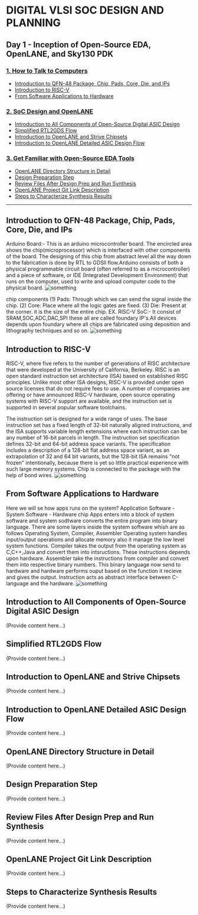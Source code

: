 # DIGITAL VLSI SOC DESIGN AND PLANNING

## Day 1 - Inception of Open-Source EDA, OpenLANE, and Sky130 PDK

### [1. How to Talk to Computers](#1-how-to-talk-to-computers)
- [Introduction to QFN-48 Package, Chip, Pads, Core, Die, and IPs](#introduction-to-qfn-48-package-chip-pads-core-die-and-ips)
- [Introduction to RISC-V](#introduction-to-risc-v)
- [From Software Applications to Hardware](#from-software-applications-to-hardware)

### [2. SoC Design and OpenLANE](#2-soc-design-and-openlane)
- [Introduction to All Components of Open-Source Digital ASIC Design](#introduction-to-all-components-of-open-source-digital-asic-design)
- [Simplified RTL2GDS Flow](#simplified-rtl2gds-flow)
- [Introduction to OpenLANE and Strive Chipsets](#introduction-to-openlane-and-strive-chipsets)
- [Introduction to OpenLANE Detailed ASIC Design Flow](#introduction-to-openlane-detailed-asic-design-flow)

### [3. Get Familiar with Open-Source EDA Tools](#3-get-familiar-with-open-source-eda-tools)
- [OpenLANE Directory Structure in Detail](#openlane-directory-structure-in-detail)
- [Design Preparation Step](#design-preparation-step)
- [Review Files After Design Prep and Run Synthesis](#review-files-after-design-prep-and-run-synthesis)
- [OpenLANE Project Git Link Description](#openlane-project-git-link-description)
- [Steps to Characterize Synthesis Results](#steps-to-characterize-synthesis-results)


---

## Introduction to QFN-48 Package, Chip, Pads, Core, Die, and IPs
Arduino Board:- This is an arduino microcontroller board. The encircled area shows the chip(microprocessor) which is interfaced with other components of the board. The designing of this chip from abstract level all the way down to the fabrication is done by RTL to GDSll flow.Arduino consists of both a physical programmable circuit board (often referred to as a microcontroller) and a piece of software, or IDE (Integrated Development Environment) that runs on the computer, used to write and upload computer code to the physical board.
<img src="https://github.com/Dayakar631/Nasscom_vsd_soc_design-_program/blob/main/Screenshot 2024-10-05 001356.png?raw=true" alt="something" />

chip components
(1) Pads: Through which we can send the signal inside the chip.
(2) Core: Place where all the logic gates are fixed.
(3) Die: Present at the corner. it is the size of the entire chip.
EX. RISC-V SoC:- It consist of SRAM,SOC,ADC,DAC,SPI these all are called foundary IP's.All devices depends upon foundary where all chips are fabricated using deposition and lithography techniques and so on.
<img src="https://github.com/Dayakar631/Nasscom_vsd_soc_design-_program/blob/main/Screenshot 2024-10-05 231805.png?raw=true" alt="something" />




## Introduction to RISC-V
RISC-V, where five refers to the number of generations of RISC architecture that were developed at the University of California, Berkeley. RISC is an open standard instruction set architecture (ISA) based on established RISC principles. Unlike most other ISA designs, RISC-V is provided under open source licenses that do not require fees to use. A number of companies are offering or have announced RISC-V hardware, open source operating systems with RISC-V support are available, and the instruction set is supported in several popular software toolchains.

The instruction set is designed for a wide range of uses. The base instruction set has a fixed length of 32-bit naturally aligned instructions, and the ISA supports variable length extensions where each instruction can be any number of 16-bit parcels in length. The instruction set specification defines 32-bit and 64-bit address space variants. The specification includes a description of a 128-bit flat address space variant, as an extrapolation of 32 and 64 bit variants, but the 128-bit ISA remains "not frozen" intentionally, because there is yet so little practical experience with such large memory systems. Chip is connected to the package with the help of bond wires.
<img src="https://github.com/Dayakar631/Nasscom_vsd_soc_design-_program/blob/main/Screenshot 2024-10-05 232556.png?raw=true" alt="something"/>

## From Software Applications to Hardware
Here we will se how apps runs on the system?
Application Software - System Software - Hardware chip
Apps enters into a block of system software and system sodtware converts the entire program into binary language. There are some layers inside the system software whish are as follows
Operating System, Compiler, Assembler
Operating system handles input/output operations and allocate memory also it manage the low level system functions.
Compiler takes the output from the operating system as C,C++,Java and convert them into intsructions. These instructions depends upon hardware.
Assembler take the instructions from compiler and convert them into respective binary numbers. This binary language now send to hardware and hardware performs ouput based on the function it recieve and gives the output.
Instruction acts as abstract interface between C-language and the hardware.
<img src="https://github.com/Dayakar631/Nasscom_vsd_soc_design-_program/blob/main/Screenshot 2024-10-05 235257.png?raw=true" alt="something" />

## Introduction to All Components of Open-Source Digital ASIC Design
(Provide content here...)

## Simplified RTL2GDS Flow
(Provide content here...)

## Introduction to OpenLANE and Strive Chipsets
(Provide content here...)

## Introduction to OpenLANE Detailed ASIC Design Flow
(Provide content here...)

## OpenLANE Directory Structure in Detail
(Provide content here...)

## Design Preparation Step
(Provide content here...)

## Review Files After Design Prep and Run Synthesis
(Provide content here...)

## OpenLANE Project Git Link Description
(Provide content here...)

## Steps to Characterize Synthesis Results
(Provide content here...)




